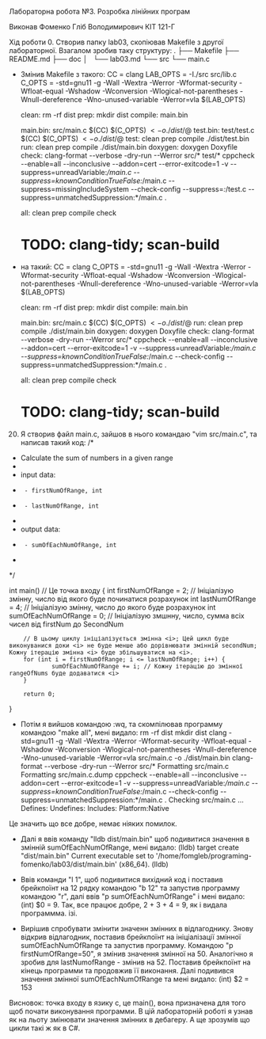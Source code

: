 Лабораторна робота №3. Розробка лінійних програм

Виконав Фоменко Гліб Володимирович КІТ 121-Г

Хід роботи
0. Створив папку lab03, скопіював Makefile з другої лабораторної. Взагалом зробив таку структуру:
.
├── Makefile
├── README.md
├── doc
│   └── lab03.md
└── src
    └── main.c

* Змінив Makefile з такого:
	CC = clang
	LAB_OPTS = -I./src src/lib.c
	C_OPTS = -std=gnu11 -g -Wall -Wextra -Werror -Wformat-security -Wfloat-equal -Wshadow -Wconversion -Wlogical-not-parentheses -Wnull-dereference -Wno-unused-variable -Werror=vla $(LAB_OPTS)

	clean:
        	rm -rf dist
	prep:
        	mkdir dist
	compile: main.bin

	main.bin: src/main.c
	        $(CC) $(C_OPTS) $< -o ./dist/$@
	test.bin: test/test.c
	        $(CC) $(C_OPTS) $< -o ./dist/$@
	test: clean prep compile
	        ./dist/test.bin
	run: clean prep compile
	        ./dist/main.bin
	doxygen:
	        doxygen Doxyfile
	check:
	        clang-format --verbose -dry-run --Werror src/* test/*
	        cppcheck --enable=all --inconclusive --addon=cert --error-exitcode=1  -v --suppress=unreadVariable:*/main.c --suppress=knownConditionTrueFalse:*/main.c --suppress=missingIncludeSystem  --check-config --suppress=*:*/test.c  --suppress=unmatchedSuppression:*/main.c .

	all: clean prep compile check

	# TODO: clang-tidy; scan-build

* на такий:
	CC = clang
	C_OPTS = -std=gnu11 -g -Wall -Wextra -Werror -Wformat-security -Wfloat-equal -Wshadow -Wconversion -Wlogical-not-parentheses -Wnull-dereference -Wno-unused-variable -Werror=vla $(LAB_OPTS)

	clean:
        	rm -rf dist
	prep:
	        mkdir dist
	compile: main.bin

	main.bin: src/main.c
	        $(CC) $(C_OPTS) $< -o ./dist/$@
	run: clean prep compile
	        ./dist/main.bin
	doxygen:
	        doxygen Doxyfile
	check:
	        clang-format --verbose -dry-run --Werror src/*
	        cppcheck --enable=all --inconclusive --addon=cert --error-exitcode=1  -v --suppress=unreadVariable:*/main.c --suppress=knownConditionTrueFalse:*/main.c --check-config  --suppress=unmatchedSuppression:*/main.c .

	all: clean prep compile check

	# TODO: clang-tidy; scan-build

20. Я створив файл main.c, зайшов в нього командаю "vim src/main.c", та написав такий код:
/*
 * Calculate the sum of numbers in a given range
 *
 * input data:
 *      - firstNumOfRange, int
 *      - lastNumOfRange, int
 *
 * output data:
 *      - sumOfEachNumOfRange, int
 *
*/

int main() // Це точка входу
{
        int firstNumOfRange = 2; // Ініціалізую змінну, число від якого буде починатися розрахунок
        int lastNumOfRange = 4; // Ініціалізую змінну, число до якого буде розрахунок
        int sumOfEachNumOfRange = 0; // Ініціалізую змшнну, число, сумма всіх чисел від firstNum до SecondNum

        // В цьому циклу ініціалізується змінна <i>; Цей цикл буде виконуванися доки <i> не буде менше або дорівнювати змінній secondNum; Кожну ітерацію змінна <i> буде збільшуватися на <i>.
        for (int i = firstNumOfRange; i <= lastNumOfRange; i++) {
                sumOfEachNumOfRange += i; // Кожну ітерацію до змінної rangeOfNums буде додаватися <i>
        }

        return 0;
}

* Потім я вийшов командою :wq, та скомпілював программу командою "make all", мені видало:
rm -rf dist
mkdir dist
clang -std=gnu11 -g -Wall -Wextra -Werror -Wformat-security -Wfloat-equal -Wshadow -Wconversion -Wlogical-not-parentheses -Wnull-dereference -Wno-unused-variable -Werror=vla  src/main.c -o ./dist/main.bin
clang-format --verbose -dry-run --Werror src/*
Formatting src/main.c
Formatting src/main.c.dump
cppcheck --enable=all --inconclusive --addon=cert --error-exitcode=1  -v --suppress=unreadVariable:*/main.c --suppress=knownConditionTrueFalse:*/main.c --check-config  --suppress=unmatchedSuppression:*/main.c .
Checking src/main.c ...
Defines:
Undefines:
Includes:
Platform:Native

Це значить що все добре, немає ніяких помилок.
* Далі я ввів команду "lldb dist/main.bin" щоб подивитися значення в змінній sumOfEachNumOfRange, мені видало:
(lldb) target create "dist/main.bin"
Current executable set to '/home/fomgleb/programing-fomenko/lab03/dist/main.bin' (x86_64).
(lldb)

* Ввів команди "l 1", щоб подивитися вихідний код і поставив брейкпоїнт на 12 рядку командою "b 12" та запустив программу командою "r", далі ввів "p sumOfEachNumOfRange" і мені видало: (int) $0 = 9. Так, все працює добре, 2 + 3 + 4 = 9, як і видала программма. ізі.

* Вирішив спробувати змінити значенн змінних в відлагоднику. Знову відкрив відлагодник, поставив брейкпоїнт на ініціалізації змінної sumOfEachNumOfRange та запустив программу. Командою "p firstNumOfRange=50", я змінив значення змінної на 50. Аналогічно я зробив для lastNumofRange - змінив на 52. Поставив брейкпоїнт на кінець программи та продовжив її виконання. Далі подивився значення змінної sumOfEachNumOfRange та мені видало:
(int) $2 = 153

Висновок: точка входу в язику с, це main(), вона призначена для того щоб почати виконування программи. В цій лабораторній роботі я узнав як на льоту змінювати значення змінних в дебагеру. А ще зрозумів що цикли такі ж як в С#.
